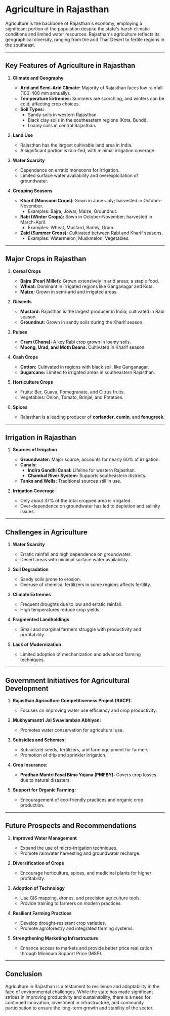 # **Agriculture in Rajasthan**

Agriculture is the backbone of Rajasthan's economy, employing a significant portion of the population despite the state's harsh climatic conditions and limited water resources. Rajasthan's agriculture reflects its geographical diversity, ranging from the arid Thar Desert to fertile regions in the southeast.

---

## **Key Features of Agriculture in Rajasthan**

1. **Climate and Geography**
   - **Arid and Semi-Arid Climate:** Majority of Rajasthan faces low rainfall (100-400 mm annually).
   - **Temperature Extremes:** Summers are scorching, and winters can be cold, affecting crop choices.
   - **Soil Types:**
     - Sandy soils in western Rajasthan.
     - Black clay soils in the southeastern regions (Kota, Bundi).
     - Loamy soils in central Rajasthan.

2. **Land Use**
   - Rajasthan has the largest cultivable land area in India.
   - A significant portion is rain-fed, with minimal irrigation coverage.

3. **Water Scarcity**
   - Dependence on erratic monsoons for irrigation.
   - Limited surface water availability and overexploitation of groundwater.

4. **Cropping Seasons**
   - **Kharif (Monsoon Crops):** Sown in June-July; harvested in October-November.
     - Examples: Bajra, Jowar, Maize, Groundnut.
   - **Rabi (Winter Crops):** Sown in October-November; harvested in March-April.
     - Examples: Wheat, Mustard, Barley, Gram.
   - **Zaid (Summer Crops):** Cultivated between Rabi and Kharif seasons.
     - Examples: Watermelon, Muskmelon, Vegetables.

---

## **Major Crops in Rajasthan**

1. **Cereal Crops**
   - **Bajra (Pearl Millet):** Grown extensively in arid areas; a staple food.
   - **Wheat:** Dominant in irrigated regions like Ganganagar and Kota.
   - **Maize:** Grown in semi-arid and irrigated areas.

2. **Oilseeds**
   - **Mustard:** Rajasthan is the largest producer in India; cultivated in Rabi season.
   - **Groundnut:** Grown in sandy soils during the Kharif season.

3. **Pulses**
   - **Gram (Chana):** A key Rabi crop grown in loamy soils.
   - **Moong, Urad, and Moth Beans:** Cultivated in Kharif season.

4. **Cash Crops**
   - **Cotton:** Cultivated in regions with black soil, like Ganganagar.
   - **Sugarcane:** Limited to irrigated areas in southeastern Rajasthan.

5. **Horticulture Crops**
   - Fruits: Ber, Guava, Pomegranate, and Citrus fruits.
   - Vegetables: Onion, Tomato, Brinjal, and Potatoes.

6. **Spices**
   - Rajasthan is a leading producer of **coriander**, **cumin**, and **fenugreek**.

---

## **Irrigation in Rajasthan**

1. **Sources of Irrigation**
   - **Groundwater:** Major source; accounts for nearly 60% of irrigation.
   - **Canals:**
     - **Indira Gandhi Canal:** Lifeline for western Rajasthan.
     - **Chambal River System:** Supports southeastern districts.
   - **Tanks and Wells:** Traditional sources still in use.

2. **Irrigation Coverage**
   - Only about 37% of the total cropped area is irrigated.
   - Over-dependence on groundwater has led to depletion and salinity issues.

---

## **Challenges in Agriculture**

1. **Water Scarcity**
   - Erratic rainfall and high dependence on groundwater.
   - Desert areas with minimal surface water availability.

2. **Soil Degradation**
   - Sandy soils prone to erosion.
   - Overuse of chemical fertilizers in some regions affects fertility.

3. **Climate Extremes**
   - Frequent droughts due to low and erratic rainfall.
   - High temperatures reduce crop yields.

4. **Fragmented Landholdings**
   - Small and marginal farmers struggle with productivity and profitability.

5. **Lack of Modernization**
   - Limited adoption of mechanization and advanced farming techniques.

---

## **Government Initiatives for Agricultural Development**

1. **Rajasthan Agriculture Competitiveness Project (RACP):**
   - Focuses on improving water use efficiency and crop productivity.

2. **Mukhyamantri Jal Swavlamban Abhiyan:**
   - Promotes water conservation for agricultural use.

3. **Subsidies and Schemes:**
   - Subsidized seeds, fertilizers, and farm equipment for farmers.
   - Promotion of drip and sprinkler irrigation.

4. **Crop Insurance:**
   - **Pradhan Mantri Fasal Bima Yojana (PMFBY):** Covers crop losses due to natural disasters.

5. **Support for Organic Farming:**
   - Encouragement of eco-friendly practices and organic crop production.

---

## **Future Prospects and Recommendations**

1. **Improved Water Management**
   - Expand the use of micro-irrigation techniques.
   - Promote rainwater harvesting and groundwater recharge.

2. **Diversification of Crops**
   - Encourage horticulture, spices, and medicinal plants for higher profitability.

3. **Adoption of Technology**
   - Use GIS mapping, drones, and precision agriculture tools.
   - Provide training to farmers on modern practices.

4. **Resilient Farming Practices**
   - Develop drought-resistant crop varieties.
   - Promote agroforestry and integrated farming systems.

5. **Strengthening Marketing Infrastructure**
   - Enhance access to markets and provide better price realization through Minimum Support Price (MSP).

---

## **Conclusion**
Agriculture in Rajasthan is a testament to resilience and adaptability in the face of environmental challenges. While the state has made significant strides in improving productivity and sustainability, there is a need for continued innovation, investment in infrastructure, and community participation to ensure the long-term growth and stability of the sector.
